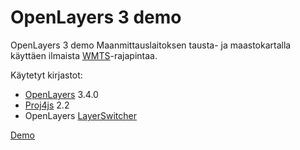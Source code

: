 # OpenLayers 3 demo
OpenLayers 3 demo Maanmittauslaitoksen tausta- ja maastokartalla käyttäen ilmaista [WMTS](http://www.maanmittauslaitos.fi/aineistot-palvelut/rajapintapalvelut/paikkatiedon-palvelualustan-pilotti)-rajapintaa.

Käytetyt kirjastot:
* [OpenLayers](http://openlayers.org/) 3.4.0
* [Proj4js](http://proj4js.org/) 2.2
* OpenLayers [LayerSwitcher](https://github.com/walkermatt/ol3-layerswitcher)

[Demo](http://anttikekki.github.io/openLayers3MaanmittauslaitosDemo/)
